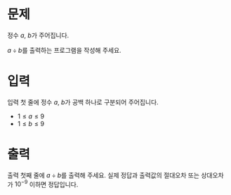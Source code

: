 # 문제

정수 $a$, $b$가 주어집니다.

$a \div b$를 출력하는 프로그램을 작성해 주세요.

# 입력

입력 첫 줄에 정수 $a$, $b$가 공백 하나로 구분되어 주어집니다.

* $1 \le a \le 9$
* $1 \le b \le 9$

# 출력

출력 첫째 줄에 $a \div b$를 출력해 주세요. 실제 정답과 출력값의 절대오차 또는 상대오차가 $10^{-9}$ 이하면 정답입니다.
